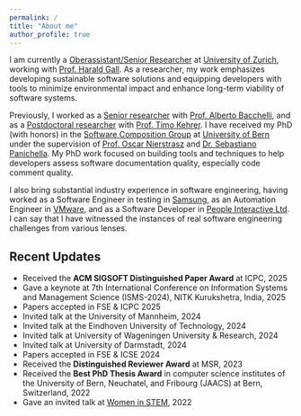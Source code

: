 ```yaml
---
permalink: /
title: "About me"
author_profile: true
---
```


<!--
<p align="center">
  <img src="http://localhost:4000/images/Pooja.JPG?raw=true" alt="Photo" style="width: 250px;"/> 
</p>
-->
I am currently a [Oberassistant/Senior Researcher](https://www.ifi.uzh.ch/en/seal/people/rani.html) at [University of Zurich](https://www.uzh.ch/en.html), working with [Prof. Harald Gall](https://www.ifi.uzh.ch/en/seal/people/gall.html). 
As a researcher, my work emphasizes developing sustainable software solutions and equipping developers with tools to minimize environmental impact and enhance long-term viability of software systems. 

Previously, I worked as a 
[Senior researcher](https://www.ifi.uzh.ch/en/zest/people/pooja.html) with [Prof. Alberto Bacchelli](https://sback.it/), and as a [Postdoctoral researcher](https://seg.inf.unibe.ch/team/) with [Prof. Timo Kehrer](https://seg.inf.unibe.ch/people/timo/).
I have received my PhD (with honors) in the [Software Composition Group](http://scg.unibe.ch/) at [University of Bern](https://www.unibe.ch/) under the supervision of [Prof. Oscar Nierstrasz](http://scg.unibe.ch/staff/oscar) and [Dr. Sebastiano Panichella](https://spanichella.github.io/).
My PhD work focused on building tools and techniques to help developers assess software documentation quality, especially code comment quality.

I also bring substantial industry experience in software engineering, having worked as a Software Engineer in testing in [Samsung](https://research.samsung.com/sri-n), as an Automation Engineer in [VMware](https://www.vmware.com/), and as a Software Developer in [People Interactive Ltd](https://www.linkedin.com/company/atshaadidotcom/).
I can say that I have witnessed the instances of real software engineering challenges from various lenses.


## Recent Updates
- Received the **ACM SIGSOFT Distinguished Paper Award** at ICPC, 2025
- Gave a keynote at  7th International Conference on Information
  Systems and Management Science (ISMS-2024), NITK Kurukshetra, India, 2025
- Papers accepted in FSE & ICPC 2025
- Invited talk at the University of Mannheim, 2024
- Invited talk at the Eindhoven University of Technology, 2024
- Invited talk at University of Wageningen University & Research, 2024
- Invited talk at University of Darmstadt, 2024
- Papers accepted in FSE & ICSE 2024
- Received the **Distinguished Reviewer Award** at MSR, 2023
- Received the **Best PhD Thesis Award** in computer science institutes of the University of Bern, Neuchatel, and Fribourg (JAACS) at Bern, Switzerland, 2022
- Gave an invited talk at [Women in STEM](https://www.w-stem.org/), 2022